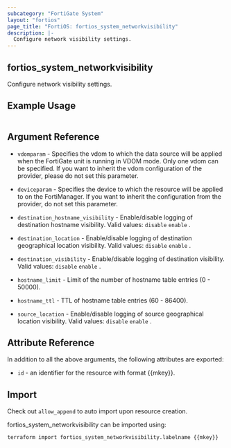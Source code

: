 ```yaml
---
subcategory: "FortiGate System"
layout: "fortios"
page_title: "FortiOS: fortios_system_networkvisibility"
description: |-
  Configure network visibility settings.
---
```


## fortios_system_networkvisibility
Configure network visibility settings.

## Example Usage

```hcl

```

## Argument Reference
* `vdomparam` - Specifies the vdom to which the data source will be applied when the FortiGate unit is running in VDOM mode. Only one vdom can be specified. If you want to inherit the vdom configuration of the provider, please do not set this parameter.
* `deviceparam` - Specifies the device to which the resource will be applied to on the FortiManager. If you want to inherit the configuration from the provider, do not set this parameter.

* `destination_hostname_visibility` - Enable/disable logging of destination hostname visibility. Valid values: `disable` `enable` .
* `destination_location` - Enable/disable logging of destination geographical location visibility. Valid values: `disable` `enable` .
* `destination_visibility` - Enable/disable logging of destination visibility. Valid values: `disable` `enable` .
* `hostname_limit` - Limit of the number of hostname table entries (0 - 50000).
* `hostname_ttl` - TTL of hostname table entries (60 - 86400).
* `source_location` - Enable/disable logging of source geographical location visibility. Valid values: `disable` `enable` .

## Attribute Reference

In addition to all the above arguments, the following attributes are exported:
* `id` - an identifier for the resource with format {{mkey}}.

## Import

Check out `allow_append` to auto import upon resource creation.

fortios_system_networkvisibility can be imported using:
```sh
terraform import fortios_system_networkvisibility.labelname {{mkey}}
```
